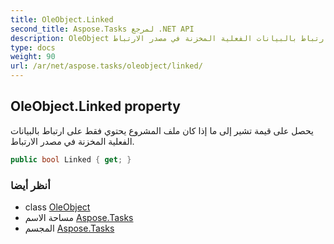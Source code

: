 ```yaml
---
title: OleObject.Linked
second_title: Aspose.Tasks لمرجع .NET API
description: OleObject ملكية. يحصل على قيمة تشير إلى ما إذا كان ملف المشروع يحتوي فقط على ارتباط بالبيانات الفعلية المخزنة في مصدر الارتباط.
type: docs
weight: 90
url: /ar/net/aspose.tasks/oleobject/linked/
---
```

## OleObject.Linked property

يحصل على قيمة تشير إلى ما إذا كان ملف المشروع يحتوي فقط على ارتباط بالبيانات الفعلية المخزنة في مصدر الارتباط.

```csharp
public bool Linked { get; }
```

### أنظر أيضا

* class [OleObject](../)
* مساحة الاسم [Aspose.Tasks](../../oleobject/)
* المجسم [Aspose.Tasks](../../../)


